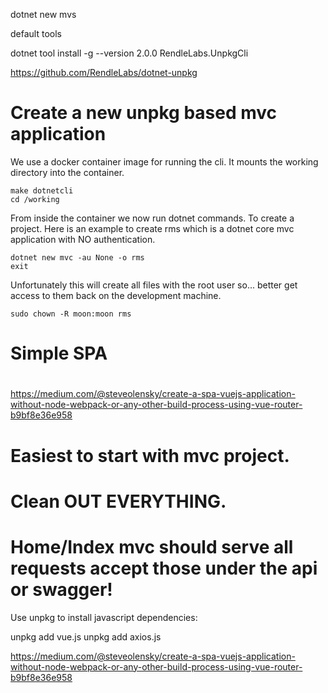 dotnet new mvs 

default tools 

dotnet tool install -g --version 2.0.0 RendleLabs.UnpkgCli

https://github.com/RendleLabs/dotnet-unpkg


# Create a new unpkg based mvc application

We use a docker container image for running the cli. 
It mounts the working directory into the container.

```
make dotnetcli
cd /working
```

From inside the container we now run dotnet commands.
To create a project. Here is an example to create rms which is a dotnet core mvc application with NO authentication.

```
dotnet new mvc -au None -o rms
exit
````

Unfortunately this will create all files with the root user so... better get access to them back on the development machine.

```
sudo chown -R moon:moon rms
```


# Simple SPA
# 
https://medium.com/@steveolensky/create-a-spa-vuejs-application-without-node-webpack-or-any-other-build-process-using-vue-router-b9bf8e36e958


# Easiest to start with mvc project.
# Clean OUT EVERYTHING.
# Home/Index mvc should serve all requests accept those under the api or swagger!


Use unpkg to install javascript dependencies:

unpkg add vue.js
unpkg add axios.js




https://medium.com/@steveolensky/create-a-spa-vuejs-application-without-node-webpack-or-any-other-build-process-using-vue-router-b9bf8e36e958
